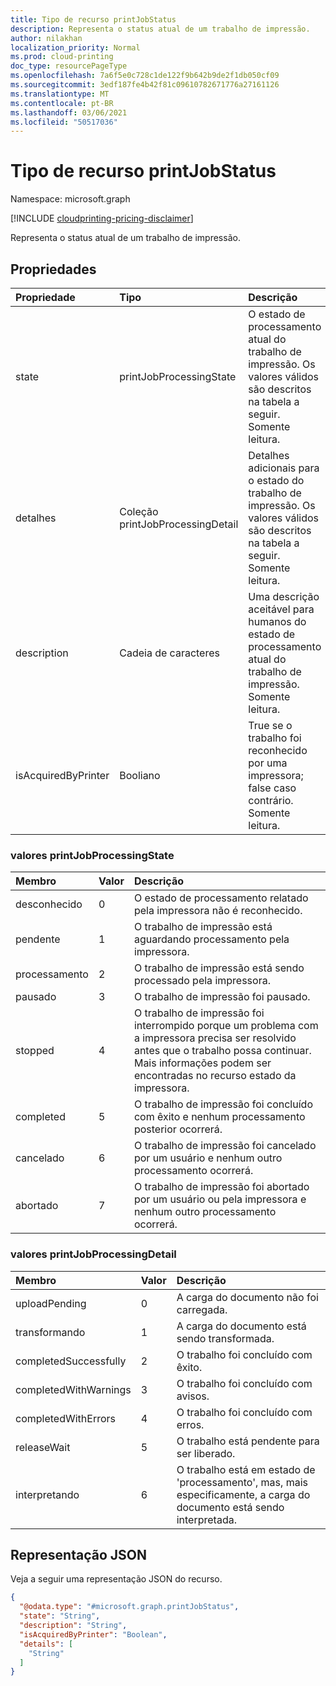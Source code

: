 ```yaml
---
title: Tipo de recurso printJobStatus
description: Representa o status atual de um trabalho de impressão.
author: nilakhan
localization_priority: Normal
ms.prod: cloud-printing
doc_type: resourcePageType
ms.openlocfilehash: 7a6f5e0c728c1de122f9b642b9de2f1db050cf09
ms.sourcegitcommit: 3edf187fe4b42f81c09610782671776a27161126
ms.translationtype: MT
ms.contentlocale: pt-BR
ms.lasthandoff: 03/06/2021
ms.locfileid: "50517036"
---
```

# <a name="printjobstatus-resource-type"></a>Tipo de recurso printJobStatus

Namespace: microsoft.graph

[!INCLUDE [cloudprinting-pricing-disclaimer](../../includes/cloudprinting-pricing-disclaimer.md)]

Representa o status atual de um trabalho de impressão.

## <a name="properties"></a>Propriedades
|Propriedade|Tipo|Descrição|
|:---|:---|:---|
|state|printJobProcessingState|O estado de processamento atual do trabalho de impressão. Os valores válidos são descritos na tabela a seguir. Somente leitura.|
|detalhes|Coleção printJobProcessingDetail|Detalhes adicionais para o estado do trabalho de impressão. Os valores válidos são descritos na tabela a seguir. Somente leitura.|
|description|Cadeia de caracteres|Uma descrição aceitável para humanos do estado de processamento atual do trabalho de impressão. Somente leitura.|
|isAcquiredByPrinter|Booliano|True se o trabalho foi reconhecido por uma impressora; false caso contrário. Somente leitura.|

### <a name="printjobprocessingstate-values"></a>valores printJobProcessingState

|Membro|Valor|Descrição|
|:---|:---|:---|
|desconhecido|0|O estado de processamento relatado pela impressora não é reconhecido.|
|pendente|1 |O trabalho de impressão está aguardando processamento pela impressora.|
|processamento|2 |O trabalho de impressão está sendo processado pela impressora.|
|pausado|3 |O trabalho de impressão foi pausado.|
|stopped|4 |O trabalho de impressão foi interrompido porque um problema com a impressora precisa ser resolvido antes que o trabalho possa continuar. Mais informações podem ser encontradas no recurso estado da impressora.|
|completed|5 |O trabalho de impressão foi concluído com êxito e nenhum processamento posterior ocorrerá.|
|cancelado|6 |O trabalho de impressão foi cancelado por um usuário e nenhum outro processamento ocorrerá.|
|abortado|7 |O trabalho de impressão foi abortado por um usuário ou pela impressora e nenhum outro processamento ocorrerá.|

### <a name="printjobprocessingdetail-values"></a>valores printJobProcessingDetail

|Membro|Valor|Descrição|
|:---|:---|:---|
|uploadPending|0|A carga do documento não foi carregada.|
|transformando|1 |A carga do documento está sendo transformada.|
|completedSuccessfully|2 |O trabalho foi concluído com êxito.|
|completedWithWarnings|3 |O trabalho foi concluído com avisos.|
|completedWithErrors|4 |O trabalho foi concluído com erros.|
|releaseWait|5 |O trabalho está pendente para ser liberado.|
|interpretando|6 |O trabalho está em estado de 'processamento', mas, mais especificamente, a carga do documento está sendo interpretada.|

## <a name="json-representation"></a>Representação JSON
Veja a seguir uma representação JSON do recurso.
<!-- {
  "blockType": "resource",
  "@odata.type": "microsoft.graph.printJobStatus"
}
-->
``` json
{
  "@odata.type": "#microsoft.graph.printJobStatus",
  "state": "String",
  "description": "String",
  "isAcquiredByPrinter": "Boolean",
  "details": [
    "String"
  ]
}
```

